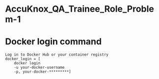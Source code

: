 # AccuKnox_QA_Trainee_Role_Problem-1

# Docker login command

    Log in to Docker Hub or your container registry
    docker_login = [
        docker login
        -u your-docker-username
        -p, your-docker-*********]


    
        
